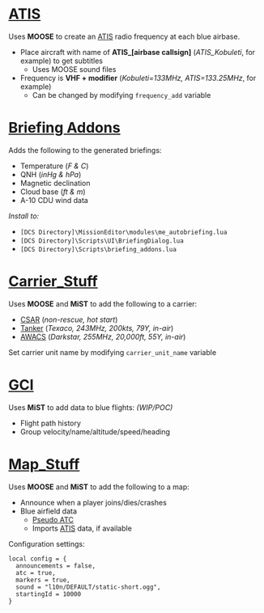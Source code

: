 # <u>ATIS</u>
Uses **MOOSE** to create an [ATIS](https://flightcontrol-master.github.io/MOOSE_DOCS/Documentation/Ops.Atis.html) radio frequency at each blue airbase.
- Place aircraft with name of **ATIS_[airbase callsign]** (*ATIS_Kobuleti*, for example) to get subtitles
  - Uses MOOSE sound files
- Frequency is **VHF + modifier** (*Kobuleti=133MHz, ATIS=133.25MHz*, for example)
  - Can be changed by modifying `frequency_add` variable

# <u>Briefing Addons</u>
Adds the following to the generated briefings:
- Temperature (*F & C*)
- QNH (*inHg & hPa*)
- Magnetic declination
- Cloud base (*ft & m*)
- A-10 CDU wind data

*Install to:*
- `[DCS Directory]\MissionEditor\modules\me_autobriefing.lua`
- `[DCS Directory]\Scripts\UI\BriefingDialog.lua`
- `[DCS Directory]\Scripts\briefing_addons.lua`

# <u>Carrier_Stuff</u>
Uses **MOOSE** and **MiST** to add the following to a carrier:
- [CSAR](https://flightcontrol-master.github.io/MOOSE_DOCS/Documentation/Ops.RescueHelo.html) (*non-rescue, hot start*)
- [Tanker](https://flightcontrol-master.github.io/MOOSE_DOCS/Documentation/Ops.RecoveryTanker.html) (*Texaco, 243MHz, 200kts, 79Y, in-air*)
- [AWACS](https://flightcontrol-master.github.io/MOOSE_DOCS/Documentation/Ops.RecoveryTanker.html) (*Darkstar, 255MHz, 20,000ft, 55Y, in-air*)

Set carrier unit name by modifying `carrier_unit_name` variable

# <u>GCI</u>
Uses **MiST** to add data to blue flights: *(WIP/POC)*
- Flight path history
- Group velocity/name/altitude/speed/heading

# <u>Map_Stuff</u>
Uses **MOOSE** and **MiST** to add the following to a map:
- Announce when a player joins/dies/crashes
- Blue airfield data
  - [Pseudo ATC](https://flightcontrol-master.github.io/MOOSE_DOCS/Documentation/Functional.PseudoATC.html)
  - Imports [ATIS](https://github.com/chump29/DCS_Mod/edit/master/README.md#atis) data, if available

Configuration settings:
```
local config = {
  announcements = false,
  atc = true,
  markers = true,
  sound = "l10n/DEFAULT/static-short.ogg",
  startingId = 10000
}
```
